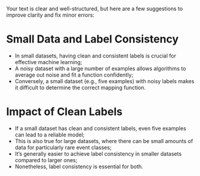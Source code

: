 Your text is clear and well-structured, but here are a few suggestions to improve clarity and fix minor errors:

# Small Data and Label Consistency

- In small datasets, having clean and consistent labels is crucial for effective machine learning;
- A noisy dataset with a large number of examples allows algorithms to average out noise and fit a function confidently;
- Conversely, a small dataset (e.g., five examples) with noisy labels makes it difficult to determine the correct mapping function.

# Impact of Clean Labels

- If a small dataset has clean and consistent labels, even five examples can lead to a reliable model;
- This is also true for large datasets, where there can be small amounts of data for particularly rare event classes;
- It’s generally easier to achieve label consistency in smaller datasets compared to larger ones;
- Nonetheless, label consistency is essential for both.